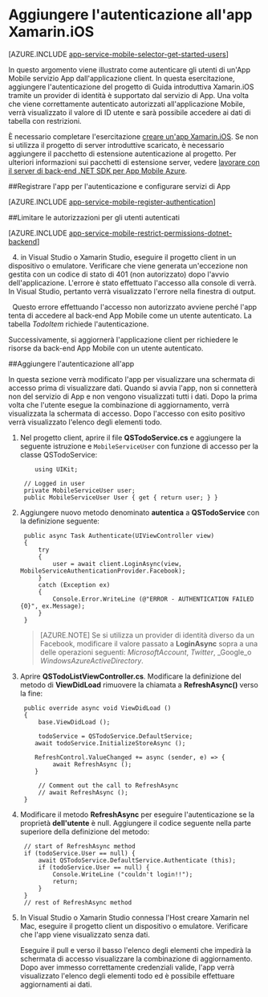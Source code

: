 <properties
    pageTitle="Iniziare a utilizzare l'autenticazione per App Mobile in Xamarin iOS"
    description="Informazioni su come usare le app Mobile autenticare gli utenti dell'app iOS Xamarin tramite un'ampia gamma di provider di identità, inclusi AAD, Google, Facebook, Twitter e Microsoft."
    services="app-service\mobile"
    documentationCenter="xamarin"
    authors="adrianhall"
    manager="dwrede"
    editor=""/>

<tags
    ms.service="app-service-mobile"
    ms.workload="na"
    ms.tgt_pltfrm="mobile-xamarin-ios"
    ms.devlang="dotnet"
    ms.topic="article"
    ms.date="10/01/2016"
    ms.author="adrianha"/>

# <a name="add-authentication-to-your-xamarinios-app"></a>Aggiungere l'autenticazione all'app Xamarin.iOS

[AZURE.INCLUDE [app-service-mobile-selector-get-started-users](../../includes/app-service-mobile-selector-get-started-users.md)]

In questo argomento viene illustrato come autenticare gli utenti di un'App Mobile servizio App dall'applicazione client. In questa esercitazione, aggiungere l'autenticazione del progetto di Guida introduttiva Xamarin.iOS tramite un provider di identità è supportato dal servizio di App. Una volta che viene correttamente autenticato autorizzati all'applicazione Mobile, verrà visualizzato il valore di ID utente e sarà possibile accedere ai dati di tabella con restrizioni.

È necessario completare l'esercitazione [creare un'app Xamarin.iOS]. Se non si utilizza il progetto di server introduttive scaricato, è necessario aggiungere il pacchetto di estensione autenticazione al progetto. Per ulteriori informazioni sui pacchetti di estensione server, vedere [lavorare con il server di back-end .NET SDK per App Mobile Azure](app-service-mobile-dotnet-backend-how-to-use-server-sdk.md).

##<a name="register-your-app-for-authentication-and-configure-app-services"></a>Registrare l'app per l'autenticazione e configurare servizi di App

[AZURE.INCLUDE [app-service-mobile-register-authentication](../../includes/app-service-mobile-register-authentication.md)]

##<a name="restrict-permissions-to-authenticated-users"></a>Limitare le autorizzazioni per gli utenti autenticati

[AZURE.INCLUDE [app-service-mobile-restrict-permissions-dotnet-backend](../../includes/app-service-mobile-restrict-permissions-dotnet-backend.md)]

&nbsp;&nbsp;4. in Visual Studio o Xamarin Studio, eseguire il progetto client in un dispositivo o emulatore. Verificare che viene generata un'eccezione non gestita con un codice di stato di 401 (non autorizzato) dopo l'avvio dell'applicazione. L'errore è stato effettuato l'accesso alla console di verrà. In Visual Studio, pertanto verrà visualizzato l'errore nella finestra di output.

&nbsp;&nbsp;Questo errore effettuando l'accesso non autorizzato avviene perché l'app tenta di accedere al back-end App Mobile come un utente autenticato. La tabella *TodoItem* richiede l'autenticazione.

Successivamente, si aggiornerà l'applicazione client per richiedere le risorse da back-end App Mobile con un utente autenticato.

##<a name="add-authentication-to-the-app"></a>Aggiungere l'autenticazione all'app

In questa sezione verrà modificato l'app per visualizzare una schermata di accesso prima di visualizzare dati. Quando si avvia l'app, non si connetterà non del servizio di App e non vengono visualizzati tutti i dati. Dopo la prima volta che l'utente esegue la combinazione di aggiornamento, verrà visualizzata la schermata di accesso. Dopo l'accesso con esito positivo verrà visualizzato l'elenco degli elementi todo.

1. Nel progetto client, aprire il file **QSTodoService.cs** e aggiungere la seguente istruzione e `MobileServiceUser` con funzione di accesso per la classe QSTodoService:

    ```
        using UIKit;
    ```

        // Logged in user
        private MobileServiceUser user;
        public MobileServiceUser User { get { return user; } }

2. Aggiungere nuovo metodo denominato **autentica** a **QSTodoService** con la definizione seguente:


        public async Task Authenticate(UIViewController view)
        {
            try
            {
                user = await client.LoginAsync(view, MobileServiceAuthenticationProvider.Facebook);
            }
            catch (Exception ex)
            {
                Console.Error.WriteLine (@"ERROR - AUTHENTICATION FAILED {0}", ex.Message);
            }
        }

    >[AZURE.NOTE] Se si utilizza un provider di identità diverso da un Facebook, modificare il valore passato a **LoginAsync** sopra a una delle operazioni seguenti: _MicrosoftAccount_, _Twitter_, _Google_o _WindowsAzureActiveDirectory_.

3. Aprire **QSTodoListViewController.cs**. Modificare la definizione del metodo di **ViewDidLoad** rimuovere la chiamata a **RefreshAsync()** verso la fine:

        public override async void ViewDidLoad ()
        {
            base.ViewDidLoad ();

            todoService = QSTodoService.DefaultService;
           await todoService.InitializeStoreAsync ();

           RefreshControl.ValueChanged += async (sender, e) => {
                await RefreshAsync ();
           }

            // Comment out the call to RefreshAsync
            // await RefreshAsync ();
        }


4. Modificare il metodo **RefreshAsync** per eseguire l'autenticazione se la proprietà **dell'utente** è null. Aggiungere il codice seguente nella parte superiore della definizione del metodo:

        // start of RefreshAsync method
        if (todoService.User == null) {
            await QSTodoService.DefaultService.Authenticate (this);
            if (todoService.User == null) {
                Console.WriteLine ("couldn't login!!");
                return;
            }
        }
        // rest of RefreshAsync method

5. In Visual Studio o Xamarin Studio connessa l'Host creare Xamarin nel Mac, eseguire il progetto client un dispositivo o emulatore. Verificare che l'app viene visualizzato senza dati.

    Eseguire il pull e verso il basso l'elenco degli elementi che impedirà la schermata di accesso visualizzare la combinazione di aggiornamento. Dopo aver immesso correttamente credenziali valide, l'app verrà visualizzato l'elenco degli elementi todo ed è possibile effettuare aggiornamenti ai dati.


<!-- URLs. -->
[Submit an app page]: http://go.microsoft.com/fwlink/p/?LinkID=266582
[My Applications]: http://go.microsoft.com/fwlink/p/?LinkId=262039
[Creare un'app Xamarin.iOS]: app-service-mobile-xamarin-ios-get-started.md
